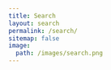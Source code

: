 ```yaml
---
title: Search
layout: search
permalink: /search/
sitemap: false
image:
  path: /images/search.png
---
```

